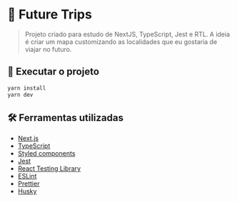 # :dart: Future Trips

> Projeto criado para estudo de NextJS, TypeScript, Jest e RTL. A ideia é criar um mapa customizando as localidades que eu gostaria de viajar no futuro.

## :rocket:  Executar o projeto

```bash
yarn install
yarn dev
```

## :hammer_and_wrench: Ferramentas utilizadas

 - [Next.js](https://nextjs.org/)
 - [TypeScript](https://www.typescriptlang.org)
 - [Styled components](https://styled-components.com/)
 - [Jest](https://jestjs.io)
 - [React Testing Library](https://testing-library.com/docs/react-testing-library/intro/)
 - [ESLint](https://eslint.org)
 - [Prettier](https://prettier.io)
 - [Husky](https://github.com/typicode/husky)